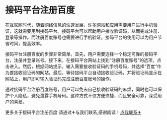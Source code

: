 # 接码平台注册百度

在互联网时代，随着网络信息的快速发展，许多网站和应用需要用户进行手机验证，这就需要用到接码平台。接码平台可以帮助用户接收验证码，从而完成注册、登录等操作。而注册百度账号也需要进行手机验证，接码平台的使用可以为用户节省时间，提高效率。

接码平台注册百度的步骤非常简单。首先，用户需要选择一个稳定可靠的接码平台，注册并登录账号。接下来，在接码平台网站上找到“注册百度账号”的选项，点击进入。然后，根据网站提示，输入需要接收验证码的手机号码，并选择“百度”作为要接收验证码的网站。最后，等待接码平台自动接收验证码，并将验证码显示在网站上，用户即可输入验证码完成注册百度账号的操作。

通过接码平台注册百度账号，用户可以免去自己接收验证码的麻烦，同时也可以保护个人隐私，避免泄露手机号码。这种方式不仅方便快捷，而且安全可靠，深受用户的喜爱。

更多关于接码平台注册百度 请通过✈与我们联系,感谢阅读！[点我联系✈](https://auth.G208.com)